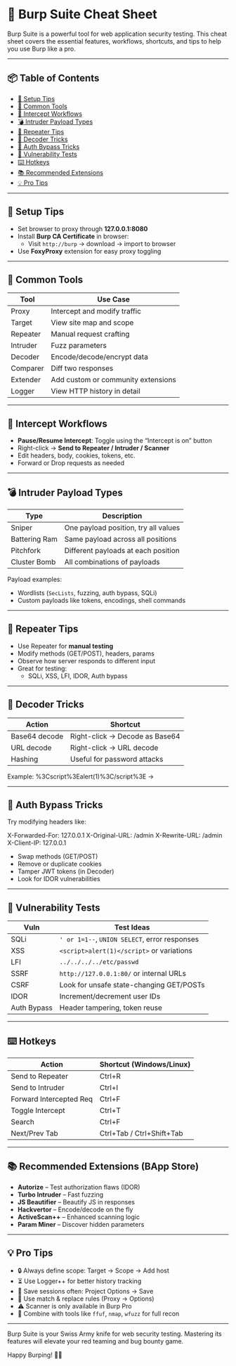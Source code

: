 # 🧰 Burp Suite Cheat Sheet

Burp Suite is a powerful tool for web application security testing. This cheat sheet covers the essential features, workflows, shortcuts, and tips to help you use Burp like a pro.

---

## 📦 Table of Contents

- [🔧 Setup Tips](#-setup-tips)
- [🧪 Common Tools](#-common-tools)
- [🧵 Intercept Workflows](#-intercept-workflows)
- [💣 Intruder Payload Types](#-intruder-payload-types)
- [🔎 Repeater Tips](#-repeater-tips)
- [🧭 Decoder Tricks](#-decoder-tricks)
- [🔐 Auth Bypass Tricks](#-auth-bypass-tricks)
- [🎯 Vulnerability Tests](#-vulnerability-tests)
- [⌨️ Hotkeys](#️-hotkeys)
- [📚 Recommended Extensions](#-recommended-extensions)
- [💡 Pro Tips](#-pro-tips)

---

## 🔧 Setup Tips

- Set browser to proxy through **127.0.0.1:8080**
- Install **Burp CA Certificate** in browser:
  - Visit `http://burp` → download → import to browser
- Use **FoxyProxy** extension for easy proxy toggling

---

## 🧪 Common Tools

| Tool      | Use Case                            |
|-----------|--------------------------------------|
| Proxy     | Intercept and modify traffic         |
| Target    | View site map and scope              |
| Repeater  | Manual request crafting              |
| Intruder  | Fuzz parameters                      |
| Decoder   | Encode/decode/encrypt data           |
| Comparer  | Diff two responses                   |
| Extender  | Add custom or community extensions   |
| Logger    | View HTTP history in detail          |

---

## 🧵 Intercept Workflows

- **Pause/Resume Intercept**: Toggle using the “Intercept is on” button
- Right-click → **Send to Repeater / Intruder / Scanner**
- Edit headers, body, cookies, tokens, etc.
- Forward or Drop requests as needed

---

## 💣 Intruder Payload Types

| Type       | Description                             |
|------------|-----------------------------------------|
| Sniper     | One payload position, try all values    |
| Battering Ram | Same payload across all positions     |
| Pitchfork  | Different payloads at each position     |
| Cluster Bomb | All combinations of payloads          |

Payload examples:
- Wordlists (`SecLists`, fuzzing, auth bypass, SQLi)
- Custom payloads like tokens, encodings, shell commands

---

## 🔎 Repeater Tips

- Use Repeater for **manual testing**
- Modify methods (GET/POST), headers, params
- Observe how server responds to different input
- Great for testing:
  - SQLi, XSS, LFI, IDOR, Auth bypass

---

## 🧭 Decoder Tricks

| Action         | Shortcut |
|----------------|----------|
| Base64 decode  | Right-click → Decode as Base64 |
| URL decode     | Right-click → URL decode       |
| Hashing        | Useful for password attacks     |

Example:
%3Cscript%3Ealert(1)%3C/script%3E → <script>alert(1)</script>


---

## 🔐 Auth Bypass Tricks

Try modifying headers like:

X-Forwarded-For: 127.0.0.1
X-Original-URL: /admin
X-Rewrite-URL: /admin
X-Client-IP: 127.0.0.1


- Swap methods (GET/POST)
- Remove or duplicate cookies
- Tamper JWT tokens (in Decoder)
- Look for IDOR vulnerabilities

---

## 🎯 Vulnerability Tests

| Vuln        | Test Ideas                                 |
|-------------|--------------------------------------------|
| SQLi        | `' or 1=1--`, `UNION SELECT`, error responses |
| XSS         | `<script>alert(1)</script>` or variations  |
| LFI         | `../../../../etc/passwd`                   |
| SSRF        | `http://127.0.0.1:80/` or internal URLs    |
| CSRF        | Look for unsafe state-changing GET/POSTs   |
| IDOR        | Increment/decrement user IDs               |
| Auth Bypass | Header tampering, token reuse              |

---

## ⌨️ Hotkeys

| Action                      | Shortcut (Windows/Linux) |
|----------------------------|--------------------------|
| Send to Repeater           | Ctrl+R                   |
| Send to Intruder           | Ctrl+I                   |
| Forward Intercepted Req    | Ctrl+F                   |
| Toggle Intercept           | Ctrl+T                   |
| Search                     | Ctrl+F                   |
| Next/Prev Tab              | Ctrl+Tab / Ctrl+Shift+Tab|

---

## 📚 Recommended Extensions (BApp Store)

- **Autorize** – Test authorization flaws (IDOR)
- **Turbo Intruder** – Fast fuzzing
- **JS Beautifier** – Beautify JS in responses
- **Hackvertor** – Encode/decode on the fly
- **ActiveScan++** – Enhanced scanning logic
- **Param Miner** – Discover hidden parameters

---

## 💡 Pro Tips

- 🔒 Always define scope: Target → Scope → Add host
- ⏳ Use Logger++ for better history tracking
- 📂 Save sessions often: Project Options → Save
- 🎯 Use match & replace rules (Proxy → Options)
- ⚠️ Scanner is only available in Burp Pro
- 🧪 Combine with tools like `ffuf`, `nmap`, `wfuzz` for full recon

---

Burp Suite is your Swiss Army knife for web security testing. Mastering its features will elevate your red teaming and bug bounty game.

Happy Burping! 🧪💥
